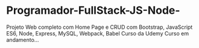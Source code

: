 # Programador-FullStack-JS-Node-
Projeto Web completo com Home Page e CRUD com Bootstrap, JavaScript ES6, Node, Express, MySQL, Webpack, Babel
Curso da Udemy
Curso em andamento...
